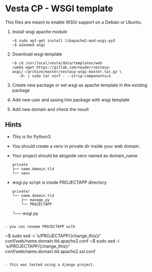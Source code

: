 # Vesta CP - WSGI template

This files are meant to enable WSGI support on a Debian or Ubuntu.

 1. Install wsgi apache module
    ```
    ~$ sudo apt-get install libapache2-mod-wsgi-py3
    ~$ a2enmod wsgi
    ```

 2. Download wsgi template
    ```
    ~$ cd /usr/local/vesta/data/templates/web
    /web$ wget https://gitlab.com/neyder/vestacp-wsgi/-/archive/master/vestacp-wsgi-master.tar.gz \
       -O- | sudo tar xzvf - --strip-components=1
    ```

 3. Create new package or set wsgi as apache template in the existing package

 4. Add new user and assing him package with wsgi template

 5. Add new domain and check the result

## Hints

 - This is for Python3.

 - You should create a venv in private dir inside your web domain.

 - Your project should be alogside venv named as domain_name.
   ```
   private
   ├── name.domain.tld
   └── venv
   ```
 - wsgi.py script is inside PROJECTAPP directory
   ```
   private/
   └── name.domain.tld
       ├── manage.py
       └── PROJECTAPP
           └── wsgi.py
   ```

 - you can rename PROJECTAPP with

   ```
   ~$ sudo sed -i 's/PROJECTAPP/{change_this}/' conf/web/name.domain.tld.apache2.conf
   ~$ sudo sed -i 's/PROJECTAPP/{change_this}/' conf/web/name.domain.tld.apache2.ssl.conf
   ```

 - this was tested using a django project.

